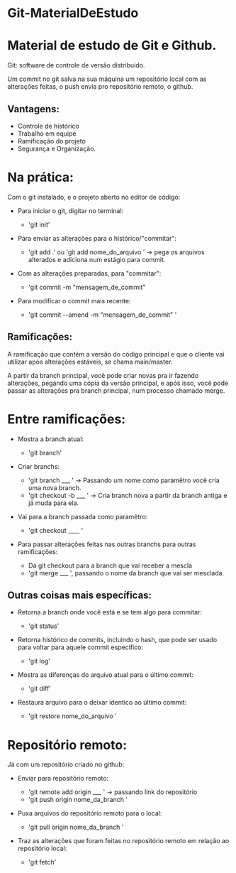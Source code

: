 # Git-MaterialDeEstudo

# Material de estudo de Git e Github.

Git: software de controle de versão distribuído. 

Um commit no git salva na sua máquina um repositório local com as alterações feitas, o push envia pro repositório remoto, o github.

## Vantagens: 
* Controle de histórico
* Trabalho em equipe
* Ramificação do projeto
* Segurança e Organização. 



# Na prática: 
Com o git instalado, e o projeto aberto no editor de código:

* Para iniciar o git, digitar no terminal:
    * 'git init'
      
* Para enviar as alterações para o histórico/"commitar":
    * 'git add .' ou 'git add nome_do_arquivo '   -> pega os arquivos alterados e adiciona num estágio para commit.
      
* Com as alterações preparadas, para "commitar": 
    * 'git commit -m "mensagem_de_commit"
      
* Para modificar o commit mais recente:
    * 'git commit --amend -m "mensagem_de_commit" '  

## Ramificações:
A ramificação que contém a versão do código principal e que o cliente vai utilizar após alterações estáveis, se chama main/master. 

A partir da branch principal, você pode criar novas pra ir fazendo alterações, pegando uma cópia da versão principal, e após isso, você pode passar as alterações pra branch principal, num processo chamado merge.

# Entre ramificações:
* Mostra a branch atual:
    * 'git branch'
      
* Criar branchs:
    * 'git branch ___ '  -> Passando um nome como paramêtro você cria uma nova branch.
    * 'git checkout -b ___ '   -> Cria branch nova a partir da branch antiga e já muda para ela.
      
* Vai para a branch passada como paramêtro:
    * 'git checkout ____ '
      
* Para passar alterações feitas nas outras branchs para outras ramificações:
    * Dá git checkout para a branch que vai receber a mescla
    * 'git merge ___ ', passando o nome da branch que vai ser mesclada.

## Outras coisas mais específicas:
* Retorna a branch onde você está e se tem algo para commitar:
    * 'git status'
      
* Retorna histórico de commits, incluindo o hash, que pode ser usado para voltar para aquele commit específico:
    * 'git log'
      
* Mostra as diferenças do arquivo atual para o último commit:
    * 'git diff'
      
* Restaura arquivo para o deixar identico ao último commit: 
    * 'git restore nome_do_arquivo '  


# Repositório remoto:
Já com um repositório criado no github:

* Enviar para repositório remoto:
    * 'git remote add origin ___ '   -> passando link do repositório
    * 'git push origin nome_da_branch ' 

* Puxa arquivos do repositório remoto para o local:
    * 'git pull origin nome_da_branch '
      
* Traz as alterações que foram feitas no repositório remoto em relação ao repositório local:
    * 'git fetch' 
